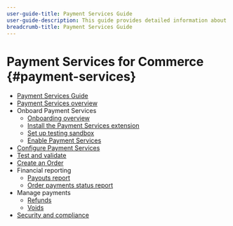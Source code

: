 ```yaml
---
user-guide-title: Payment Services Guide
user-guide-description: This guide provides detailed information about installing and configuring Payment Services for your Adobe Commerce or Magento Open Source store.
breadcrumb-title: Payment Services Guide
---
```


# Payment Services for Commerce {#payment-services}

- [Payment Services Guide](guide-overview.md)
- [Payment Services overview](overview.md)
- Onboard Payment Services
  - [Onboarding overview](onboard.md)
  - [Install the Payment Services extension](install.md)
  - [Set up testing sandbox](sandbox.md)
  - [Enable Payment Services](enable.md)
- [Configure Payment Services](configure.md)
- [Test and validate](test-validate.md)
- [Create an Order](create-order.md)
- Financial reporting
  - [Payouts report](payouts-report.md)
  - [Order payments status report](order-status-report.md)
- Manage payments
  - [Refunds](refunds.md)
  - [Voids](voids.md)
- [Security and compliance](security-compliance.md)